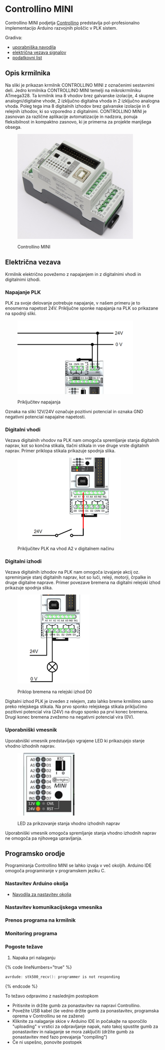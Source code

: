 # Controllino MINI

Controllino MINI podjetja [Controllino](https://www.controllino.com/) predstavlja pol-profesionalno implementacijo Arduino razvojnih ploščic v PLK sistem.&#x20;

Gradiva:

* [uporabniška navodila](https://files.gitbook.com/v0/b/gitbook-x-prod.appspot.com/o/spaces%2FOjZ1XG64rvc2AeRBUH5H%2Fuploads%2FJbzJmQr460GY2c4w9Sxh%2FminiManual.pdf?alt=media\&token=3511fd91-3ec2-48f6-8e2a-197b98b8a069)
* [električna vezava signalov](https://files.gitbook.com/v0/b/gitbook-x-prod.appspot.com/o/spaces%2FOjZ1XG64rvc2AeRBUH5H%2Fuploads%2F2AWveZKx8HxqJlxtXKGR%2FminiPinout.pdf?alt=media\&token=8fd727af-bfdc-4873-bf23-45ab0a9fd637)
* [podatkovni list](https://files.gitbook.com/v0/b/gitbook-x-prod.appspot.com/o/spaces%2FOjZ1XG64rvc2AeRBUH5H%2Fuploads%2F1UuDSsDUpCvJkR7ZWQCb%2FminiDatasheet.pdf?alt=media\&token=3713ae3f-3bd8-40f1-8f5a-2e6e553e2f3b)

## Opis krmilnika

Na sliki je prikazan krmilnik CONTROLLINO MINI z označenimi sestavnimi deli. Jedro krmilnika CONTROLLINO MINI temelji na mikrokrmilniku ATmega328. Ta krmilnik ima 8 vhodov brez galvanske izolacije, 4 skupne analogni/digitalne vhode, 2 izključno digitalna vhoda in 2 izključno analogna vhoda. Poleg tega ima 8 digitalnih izhodov brez galvanske izolacije in 6 relejnih izhodov, ki so vzporedno z digitalnimi. CONTROLLINO MINI je zasnovan za različne aplikacije avtomatizacije in nadzora, ponuja fleksibilnost in kompaktno zasnovo, ki je primerna za projekte manjšega obsega.

<figure><img src="../../.gitbook/assets/image (14).png" alt="" width="375"><figcaption><p>Controllino MINI</p></figcaption></figure>

## Električna vezava

Krmilnik električno povežemo z napajanjem in z digitalnimi vhodi in digitalnimi izhodi.

### Napajanje PLK

PLK za svoje delovanje potrebuje napajanje, v našem primeru je to enosmerna napetost 24V. Priključne sponke napajanja na PLK so prikazane na spodnji sliki.

<figure><img src="../../.gitbook/assets/image (2) (1).png" alt="" width="375"><figcaption><p>Priključitev napajanja</p></figcaption></figure>

Oznaka na sliki 12V/24V označuje pozitivni potencial in oznaka GND negativni potencial napajalne napetosti.

### Digitalni vhodi

Vezava digitalnih vhodov na PLK nam omogoča spremljanje stanja digitalnih naprav, kot so končna stikala, tlačni stikala in vse druge vrste digitalnih naprav. Primer priklopa stikala prikazuje spodnja slika.

<figure><img src="../../.gitbook/assets/image (3) (1).png" alt="" width="337"><figcaption><p>Priključitev PLK na vhod A2 v digitalnem načinu</p></figcaption></figure>

### Digitalni izhodi

Vezava digitalnih izhodov na PLK nam omogoča izvajanje akcij oz. spreminjanje stanj digitalnih naprav, kot so luči, releji, motorji, črpalke in druge digitalne naprave. Primer povezave bremena na digitalni relejski izhod prikazuje spodnja slika.

<figure><img src="../../.gitbook/assets/image (4) (1).png" alt="" width="234"><figcaption><p>Priklop bremena na relejski izhod D0</p></figcaption></figure>

Digitalni izhod PLK je izveden z relejem, zato lahko breme krmilimo samo preko relejskega stikala. Na prvo sponko relejskega stikala priključimo pozitivni potencial vira (24V) na drugo sponko pa prvi konec bremena. Drugi konec bremena zvežemo na negativni potencial vira (0V).

### Uporabniški vmesnik

Uporabniški vmesnik predstavljajo vgrajene LED ki prikazujejo stanje vhodno izhodnih naprav.

<figure><img src="../../.gitbook/assets/image (5) (1).png" alt=""><figcaption><p>LED za prikzovanje stanja vhodno izhodnih naprav</p></figcaption></figure>

Uporabniški vmesnik omogoča spremljanje stanja vhodno izhodnih naprav ne omogoča pa njihovega upravljanja.

## Programsko orodje

Programiranja Controllino MINI se lahko izvaja v več okoljih.  Arduino IDE omogoča programiranje v programskem jeziku C.

### Nastavitev Arduino okolja

* [Navodila za nastavitev okolja](https://github.com/CONTROLLINO-PLC/CONTROLLINO\_Library#installation-guide)

### Nastavitev komunikacijskega vmesnika

### Prenos programa na krmilnik

### Monitoring programa

### Pogoste težave

1. Napaka pri nalaganju

{% code lineNumbers="true" %}
```c
avrdude: stk500_recv(): programmer is not responding
```
{% endcode %}

To težavo odpravimo z naslednjim postopkom

* Pritisnite in držite gumb za ponastavitev na napravi Controllino.&#x20;
* Povežite USB kabel (še vedno držite gumb za ponastavitev, programska oprema v Controllinu se ne zažene)&#x20;
* Kliknite za nalaganje skice v Arduino IDE in počakajte na sporočilo "uploading" v vrstici za odpravljanje napak, nato takoj spustite gumb za ponastavitev in nalaganje se mora zaključiti (držite gumb za ponastavitev med fazo prevajanja "compiling")&#x20;
* Če ni uspešno, ponovite postopek

